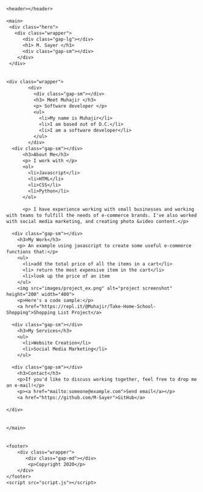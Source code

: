 <!DOCTYPE html>
<html>
  
  <head>
    <meta charset="utf-8">
    <meta name="viewport" content="width=device-width">
    <title>M. Sayer</title>
    <link href="style.css" rel="stylesheet" type="text/css" />
  </head>
  
  <body>

    <header></header>
    
    <main>
     <div class="hero">
       <div class="wrapper">
          <div class="gap-lg"></div>
          <h1> M. Sayer </h1>
          <div class="gap-sm"></div>
        </div>
     </div>


    <div class="wrapper">
            <div>
              <div class="gap-sm"></div>
              <h3> Meet Muhajir </h3>
              <p> Software developer </p>
              <ul> 
                <li>My name is Muhajir</li>
                <li>I am based out of D.C.</li>
                <li>I am a software developer</li>
              </ul>
            </div>
      <div class="gap-sm"></div>
          <h3>About Me</h3>
          <p> I work with </p>
          <ol>
            <li>Javascript</li>
            <li>HTML</li>
            <li>CSS</li>
            <li>Python</li>
          </ol>

          <p> I have experience working with small businesses and working with teams to fulfill the needs of e-commerce brands. I've also worked with social media marketing, and creating photo &video content.</p>

      <div class="gap-sm"></div>
        <h3>My Work</h3>
        <p> An example using javascript to create some useful e-commerce functions that:</p>
        <ul>
          <li>add the total price of all the items in a cart</li> 
          <li> return the most expensive item in the cart</li>
          <li>look up the price of an item
        </ul>
        <img src="images/project_ex.png" alt="project screenshot" height="200" width="400">
        <p>Here's a code sample:</p>
        <a href="https://repl.it/@Muhajir/Take-Home-School-Shopping">Shopping List Project</a>

      <div class="gap-sm"></div>
        <h3>My Services</h3>
        <ul>
          <li>Website Creation</li>
          <li>Social Media Marketing</li>
        </ul>

      <div class="gap-sm"></div>
        <h3>Contact</h3>
        <p>If you'd like to discuss working together, feel free to drop me an e-mail!</p>
        <p><a href="mailto:someone@example.com">Send email</a></p>
        <a href="https://github.com/M-Sayer">GitHub</a>

    </div>


    </main>


    <footer>
        <div class="wrapper">
           <div class="gap-md"></div>
            <p>Copyright 2020</p>
        </div>
    </footer>
    <script src="script.js"></script>
  </body>

</html>
